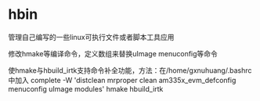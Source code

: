 hbin
====

管理自己编写的一些linux可执行文件或者脚本工具应用

修改hmake等编译命令，定义数组来替换uImage menuconfig等命令

使hmake与hbuild_irtk支持命令补全功能，方法：在/home/gxnuhuang/.bashrc中加入
complete -W 'distclean mrproper clean am335x_evm_defconfig menuconfig uImage modules' hmake hbuild_irtk 

